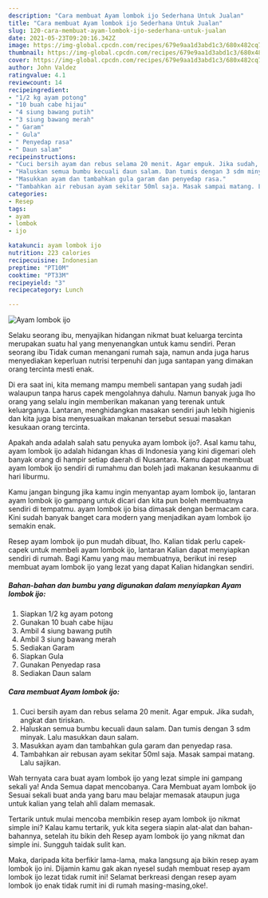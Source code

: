```yaml
---
description: "Cara membuat Ayam lombok ijo Sederhana Untuk Jualan"
title: "Cara membuat Ayam lombok ijo Sederhana Untuk Jualan"
slug: 120-cara-membuat-ayam-lombok-ijo-sederhana-untuk-jualan
date: 2021-05-23T09:20:16.342Z
image: https://img-global.cpcdn.com/recipes/679e9aa1d3abd1c3/680x482cq70/ayam-lombok-ijo-foto-resep-utama.jpg
thumbnail: https://img-global.cpcdn.com/recipes/679e9aa1d3abd1c3/680x482cq70/ayam-lombok-ijo-foto-resep-utama.jpg
cover: https://img-global.cpcdn.com/recipes/679e9aa1d3abd1c3/680x482cq70/ayam-lombok-ijo-foto-resep-utama.jpg
author: John Valdez
ratingvalue: 4.1
reviewcount: 14
recipeingredient:
- "1/2 kg ayam potong"
- "10 buah cabe hijau"
- "4 siung bawang putih"
- "3 siung bawang merah"
- " Garam"
- " Gula"
- " Penyedap rasa"
- " Daun salam"
recipeinstructions:
- "Cuci bersih ayam dan rebus selama 20 menit. Agar empuk. Jika sudah, angkat dan tiriskan."
- "Haluskan semua bumbu kecuali daun salam. Dan tumis dengan 3 sdm minyak. Lalu masukkan daun salam."
- "Masukkan ayam dan tambahkan gula garam dan penyedap rasa."
- "Tambahkan air rebusan ayam sekitar 50ml saja. Masak sampai matang. Lalu sajikan."
categories:
- Resep
tags:
- ayam
- lombok
- ijo

katakunci: ayam lombok ijo 
nutrition: 223 calories
recipecuisine: Indonesian
preptime: "PT10M"
cooktime: "PT33M"
recipeyield: "3"
recipecategory: Lunch

---
```



![Ayam lombok ijo](https://img-global.cpcdn.com/recipes/679e9aa1d3abd1c3/680x482cq70/ayam-lombok-ijo-foto-resep-utama.jpg)

Selaku seorang ibu, menyajikan hidangan nikmat buat keluarga tercinta merupakan suatu hal yang menyenangkan untuk kamu sendiri. Peran seorang ibu Tidak cuman menangani rumah saja, namun anda juga harus menyediakan keperluan nutrisi terpenuhi dan juga santapan yang dimakan orang tercinta mesti enak.

Di era  saat ini, kita memang mampu membeli santapan yang sudah jadi walaupun tanpa harus capek mengolahnya dahulu. Namun banyak juga lho orang yang selalu ingin memberikan makanan yang terenak untuk keluarganya. Lantaran, menghidangkan masakan sendiri jauh lebih higienis dan kita juga bisa menyesuaikan makanan tersebut sesuai masakan kesukaan orang tercinta. 



Apakah anda adalah salah satu penyuka ayam lombok ijo?. Asal kamu tahu, ayam lombok ijo adalah hidangan khas di Indonesia yang kini digemari oleh banyak orang di hampir setiap daerah di Nusantara. Kamu dapat membuat ayam lombok ijo sendiri di rumahmu dan boleh jadi makanan kesukaanmu di hari liburmu.

Kamu jangan bingung jika kamu ingin menyantap ayam lombok ijo, lantaran ayam lombok ijo gampang untuk dicari dan kita pun boleh membuatnya sendiri di tempatmu. ayam lombok ijo bisa dimasak dengan bermacam cara. Kini sudah banyak banget cara modern yang menjadikan ayam lombok ijo semakin enak.

Resep ayam lombok ijo pun mudah dibuat, lho. Kalian tidak perlu capek-capek untuk membeli ayam lombok ijo, lantaran Kalian dapat menyiapkan sendiri di rumah. Bagi Kamu yang mau membuatnya, berikut ini resep membuat ayam lombok ijo yang lezat yang dapat Kalian hidangkan sendiri.

<!--inarticleads1-->

##### Bahan-bahan dan bumbu yang digunakan dalam menyiapkan Ayam lombok ijo:

1. Siapkan 1/2 kg ayam potong
1. Gunakan 10 buah cabe hijau
1. Ambil 4 siung bawang putih
1. Ambil 3 siung bawang merah
1. Sediakan  Garam
1. Siapkan  Gula
1. Gunakan  Penyedap rasa
1. Sediakan  Daun salam




<!--inarticleads2-->

##### Cara membuat Ayam lombok ijo:

1. Cuci bersih ayam dan rebus selama 20 menit. Agar empuk. Jika sudah, angkat dan tiriskan.
1. Haluskan semua bumbu kecuali daun salam. Dan tumis dengan 3 sdm minyak. Lalu masukkan daun salam.
1. Masukkan ayam dan tambahkan gula garam dan penyedap rasa.
1. Tambahkan air rebusan ayam sekitar 50ml saja. Masak sampai matang. Lalu sajikan.




Wah ternyata cara buat ayam lombok ijo yang lezat simple ini gampang sekali ya! Anda Semua dapat mencobanya. Cara Membuat ayam lombok ijo Sesuai sekali buat anda yang baru mau belajar memasak ataupun juga untuk kalian yang telah ahli dalam memasak.

Tertarik untuk mulai mencoba membikin resep ayam lombok ijo nikmat simple ini? Kalau kamu tertarik, yuk kita segera siapin alat-alat dan bahan-bahannya, setelah itu bikin deh Resep ayam lombok ijo yang nikmat dan simple ini. Sungguh taidak sulit kan. 

Maka, daripada kita berfikir lama-lama, maka langsung aja bikin resep ayam lombok ijo ini. Dijamin kamu gak akan nyesel sudah membuat resep ayam lombok ijo lezat tidak rumit ini! Selamat berkreasi dengan resep ayam lombok ijo enak tidak rumit ini di rumah masing-masing,oke!.


